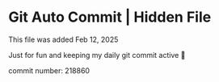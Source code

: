 # Git Auto Commit | Hidden File

This file was added Feb 12, 2025

Just for fun and keeping my daily git commit active 🤪

commit number: 218860
